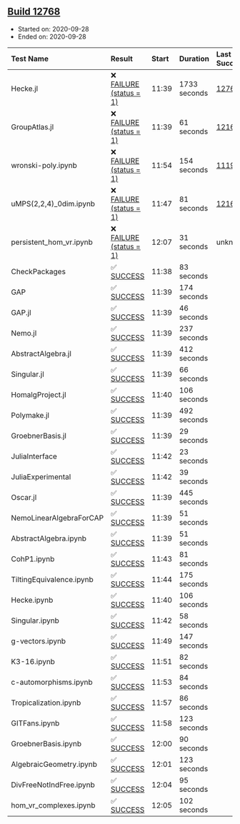## [Build 12768](https://oscarci.mathematik.uni-kl.de/job/oscar/12768/)

* Started on: 2020-09-28
* Ended on: 2020-09-28

| Test Name    | Result | Start | Duration | Last Success | First Failure |
|:-------------|:-------|:------|:---------|:-------------|:--------------|
| Hecke.jl | ❌ [FAILURE (status = 1)](https://oscarci.mathematik.uni-kl.de/job/oscar/12768/artifact/logs/build-12768/Hecke.jl.log) | 11:39 | 1733 seconds | [12764](https://oscarci.mathematik.uni-kl.de/job/oscar/12764/) | [12765](https://oscarci.mathematik.uni-kl.de/job/oscar/12765/) |
| GroupAtlas.jl | ❌ [FAILURE (status = 1)](https://oscarci.mathematik.uni-kl.de/job/oscar/12768/artifact/logs/build-12768/GroupAtlas.jl.log) | 11:39 | 61 seconds | [12167](https://oscarci.mathematik.uni-kl.de/job/oscar/12167/) | [12168](https://oscarci.mathematik.uni-kl.de/job/oscar/12168/) |
| wronski-poly.ipynb | ❌ [FAILURE (status = 1)](https://oscarci.mathematik.uni-kl.de/job/oscar/12768/artifact/logs/build-12768/wronski-poly.ipynb.log) | 11:54 | 154 seconds | [11192](https://oscarci.mathematik.uni-kl.de/job/oscar/11192/) | [11193](https://oscarci.mathematik.uni-kl.de/job/oscar/11193/) |
| uMPS(2,2,4)_0dim.ipynb | ❌ [FAILURE (status = 1)](https://oscarci.mathematik.uni-kl.de/job/oscar/12768/artifact/logs/build-12768/uMPS-2-2-4-_0dim.ipynb.log) | 11:47 | 81 seconds | [12167](https://oscarci.mathematik.uni-kl.de/job/oscar/12167/) | [12168](https://oscarci.mathematik.uni-kl.de/job/oscar/12168/) |
| persistent_hom_vr.ipynb | ❌ [FAILURE (status = 1)](https://oscarci.mathematik.uni-kl.de/job/oscar/12768/artifact/logs/build-12768/persistent_hom_vr.ipynb.log) | 12:07 | 31 seconds | unknown | unknown |
| CheckPackages | ✅ [SUCCESS](https://oscarci.mathematik.uni-kl.de/job/oscar/12768/artifact/logs/build-12768/CheckPackages.log) | 11:38 | 83 seconds |  |  |
| GAP | ✅ [SUCCESS](https://oscarci.mathematik.uni-kl.de/job/oscar/12768/artifact/logs/build-12768/GAP.log) | 11:39 | 174 seconds |  |  |
| GAP.jl | ✅ [SUCCESS](https://oscarci.mathematik.uni-kl.de/job/oscar/12768/artifact/logs/build-12768/GAP.jl.log) | 11:39 | 46 seconds |  |  |
| Nemo.jl | ✅ [SUCCESS](https://oscarci.mathematik.uni-kl.de/job/oscar/12768/artifact/logs/build-12768/Nemo.jl.log) | 11:39 | 237 seconds |  |  |
| AbstractAlgebra.jl | ✅ [SUCCESS](https://oscarci.mathematik.uni-kl.de/job/oscar/12768/artifact/logs/build-12768/AbstractAlgebra.jl.log) | 11:39 | 412 seconds |  |  |
| Singular.jl | ✅ [SUCCESS](https://oscarci.mathematik.uni-kl.de/job/oscar/12768/artifact/logs/build-12768/Singular.jl.log) | 11:39 | 66 seconds |  |  |
| HomalgProject.jl | ✅ [SUCCESS](https://oscarci.mathematik.uni-kl.de/job/oscar/12768/artifact/logs/build-12768/HomalgProject.jl.log) | 11:40 | 106 seconds |  |  |
| Polymake.jl | ✅ [SUCCESS](https://oscarci.mathematik.uni-kl.de/job/oscar/12768/artifact/logs/build-12768/Polymake.jl.log) | 11:39 | 492 seconds |  |  |
| GroebnerBasis.jl | ✅ [SUCCESS](https://oscarci.mathematik.uni-kl.de/job/oscar/12768/artifact/logs/build-12768/GroebnerBasis.jl.log) | 11:39 | 29 seconds |  |  |
| JuliaInterface | ✅ [SUCCESS](https://oscarci.mathematik.uni-kl.de/job/oscar/12768/artifact/logs/build-12768/JuliaInterface.log) | 11:42 | 23 seconds |  |  |
| JuliaExperimental | ✅ [SUCCESS](https://oscarci.mathematik.uni-kl.de/job/oscar/12768/artifact/logs/build-12768/JuliaExperimental.log) | 11:42 | 39 seconds |  |  |
| Oscar.jl | ✅ [SUCCESS](https://oscarci.mathematik.uni-kl.de/job/oscar/12768/artifact/logs/build-12768/Oscar.jl.log) | 11:39 | 445 seconds |  |  |
| NemoLinearAlgebraForCAP | ✅ [SUCCESS](https://oscarci.mathematik.uni-kl.de/job/oscar/12768/artifact/logs/build-12768/NemoLinearAlgebraForCAP.log) | 11:39 | 51 seconds |  |  |
| AbstractAlgebra.ipynb | ✅ [SUCCESS](https://oscarci.mathematik.uni-kl.de/job/oscar/12768/artifact/logs/build-12768/AbstractAlgebra.ipynb.log) | 11:39 | 51 seconds |  |  |
| CohP1.ipynb | ✅ [SUCCESS](https://oscarci.mathematik.uni-kl.de/job/oscar/12768/artifact/logs/build-12768/CohP1.ipynb.log) | 11:43 | 81 seconds |  |  |
| TiltingEquivalence.ipynb | ✅ [SUCCESS](https://oscarci.mathematik.uni-kl.de/job/oscar/12768/artifact/logs/build-12768/TiltingEquivalence.ipynb.log) | 11:44 | 175 seconds |  |  |
| Hecke.ipynb | ✅ [SUCCESS](https://oscarci.mathematik.uni-kl.de/job/oscar/12768/artifact/logs/build-12768/Hecke.ipynb.log) | 11:40 | 106 seconds |  |  |
| Singular.ipynb | ✅ [SUCCESS](https://oscarci.mathematik.uni-kl.de/job/oscar/12768/artifact/logs/build-12768/Singular.ipynb.log) | 11:42 | 58 seconds |  |  |
| g-vectors.ipynb | ✅ [SUCCESS](https://oscarci.mathematik.uni-kl.de/job/oscar/12768/artifact/logs/build-12768/g-vectors.ipynb.log) | 11:49 | 147 seconds |  |  |
| K3-16.ipynb | ✅ [SUCCESS](https://oscarci.mathematik.uni-kl.de/job/oscar/12768/artifact/logs/build-12768/K3-16.ipynb.log) | 11:51 | 82 seconds |  |  |
| c-automorphisms.ipynb | ✅ [SUCCESS](https://oscarci.mathematik.uni-kl.de/job/oscar/12768/artifact/logs/build-12768/c-automorphisms.ipynb.log) | 11:53 | 84 seconds |  |  |
| Tropicalization.ipynb | ✅ [SUCCESS](https://oscarci.mathematik.uni-kl.de/job/oscar/12768/artifact/logs/build-12768/Tropicalization.ipynb.log) | 11:57 | 86 seconds |  |  |
| GITFans.ipynb | ✅ [SUCCESS](https://oscarci.mathematik.uni-kl.de/job/oscar/12768/artifact/logs/build-12768/GITFans.ipynb.log) | 11:58 | 123 seconds |  |  |
| GroebnerBasis.ipynb | ✅ [SUCCESS](https://oscarci.mathematik.uni-kl.de/job/oscar/12768/artifact/logs/build-12768/GroebnerBasis.ipynb.log) | 12:00 | 90 seconds |  |  |
| AlgebraicGeometry.ipynb | ✅ [SUCCESS](https://oscarci.mathematik.uni-kl.de/job/oscar/12768/artifact/logs/build-12768/AlgebraicGeometry.ipynb.log) | 12:01 | 123 seconds |  |  |
| DivFreeNotIndFree.ipynb | ✅ [SUCCESS](https://oscarci.mathematik.uni-kl.de/job/oscar/12768/artifact/logs/build-12768/DivFreeNotIndFree.ipynb.log) | 12:04 | 95 seconds |  |  |
| hom_vr_complexes.ipynb | ✅ [SUCCESS](https://oscarci.mathematik.uni-kl.de/job/oscar/12768/artifact/logs/build-12768/hom_vr_complexes.ipynb.log) | 12:05 | 102 seconds |  |  |
